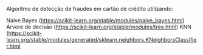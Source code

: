 Algoritmo de detecção de fraudes em cartão de crédito utilizando:

Naive Bayes (https://scikit-learn.org/stable/modules/naive_bayes.html)
Árvore de decisão (https://scikit-learn.org/stable/modules/tree.html)
KNN (https://scikit-learn.org/stable/modules/generated/sklearn.neighbors.KNeighborsClassifier.html
